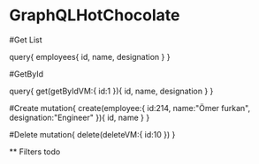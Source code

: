 # GraphQLHotChocolate

#Get List

query{
    employees{
        id,
        name,
        designation
    }
}



#GetById

query{
    get(getByIdVM:{
        id:1
    }){
        id,
        name,
        designation
    }
}

#Create
mutation{
    create(employee:{
        id:214,
        name:"Ömer furkan",
        designation:"Engineer"
    }){
        id,
        name
    }
}

#Delete
mutation{
    delete(deleteVM:{
        id:10
    })
}

** Filters todo
